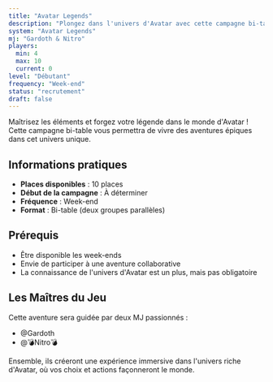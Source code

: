 ```yaml
---
title: "Avatar Legends"
description: "Plongez dans l'univers d'Avatar avec cette campagne bi-table passionnante !"
system: "Avatar Legends"
mj: "Gardoth & Nitro"
players:
  min: 4
  max: 10
  current: 0
level: "Débutant"
frequency: "Week-end"
status: "recrutement"
draft: false
---
```


Maîtrisez les éléments et forgez votre légende dans le monde d'Avatar ! Cette campagne bi-table vous permettra de vivre des aventures épiques dans cet univers unique.

## Informations pratiques

- **Places disponibles** : 10 places
- **Début de la campagne** : À déterminer
- **Fréquence** : Week-end
- **Format** : Bi-table (deux groupes parallèles)

## Prérequis

- Être disponible les week-ends
- Envie de participer à une aventure collaborative
- La connaissance de l'univers d'Avatar est un plus, mais pas obligatoire

## Les Maîtres du Jeu

Cette aventure sera guidée par deux MJ passionnés :
- @Gardoth
- @💣Nitro💣

Ensemble, ils créeront une expérience immersive dans l'univers riche d'Avatar, où vos choix et actions façonneront le monde.
